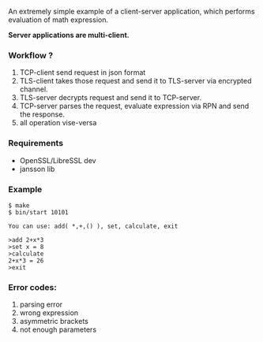 An extremely simple example of a client-server application, which performs evaluation of math expression.

**Server applications are multi-client.**

### Workflow ?
1. TCP-client send request in json format 
2. TLS-client takes those request and send it to TLS-server via encrypted channel.
3. TLS-server decrypts request and send it to TCP-server.
4. TCP-server parses the request, evaluate expression via RPN and send the response.
5. all operation vise-versa

### Requirements
- OpenSSL/LibreSSL dev
- jansson lib

### Example

```console
$ make
$ bin/start 10101

You can use: add( *,+,() ), set, calculate, exit

>add 2+x*3
>set x = 8
>calculate
2+x*3 = 26
>exit
```

### Error codes:
1. parsing error  
2. wrong expression  
3. asymmetric brackets  
4. not enough parameters  
